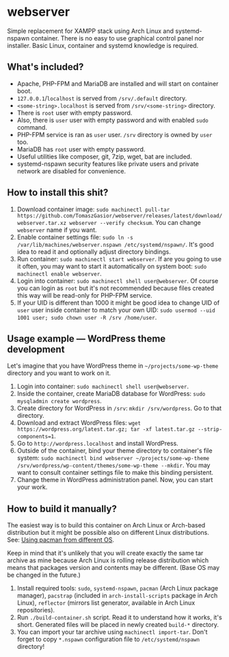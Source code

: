 webserver
===

Simple replacement for XAMPP stack using Arch Linux and systemd-nspawn container. There is no easy to use graphical control panel nor installer. Basic Linux, container and systemd knowledge is required.

What's included?
---

* Apache, PHP-FPM and MariaDB are installed and will start on container boot.
* `127.0.0.1`/`localhost` is served from `/srv/.default` directory.
* `<some-string>.localhost` is served from `/srv/<some-string>` directory.
* There is `root` user with empty password.
* Also, there is `user` user with empty password and with enabled `sudo` command.
* PHP-FPM service is ran as `user` user. `/srv` directory is owned by `user` too.
* MariaDB has `root` user with empty password.
* Useful utilities like composer, git, 7zip, wget, bat are included.
* systemd-nspawn security features like private users and private network are disabled for convenience.

How to install this shit?
---

1. Download container image: `sudo machinectl pull-tar https://github.com/TomaszGasior/webserver/releases/latest/download/webserver.tar.xz webserver --verify checksum`. You can change `webserver` name if you want.
2. Enable container settings file: `sudo ln -s /var/lib/machines/webserver.nspawn /etc/systemd/nspawn/`. It's good idea to read it and optionally adjust directory bindings.
3. Run container: `sudo machinectl start webserver`. If are you going to use it often, you may want to start it automatically on system boot: `sudo machinectl enable webserver`.
4. Login into container: `sudo machinectl shell user@webserver`. Of course you can login as `root` but it's not recommended because files created this way will be read-only for PHP-FPM service.
5. If your UID is different than 1000 it might be good idea to change UID of `user` user inside container to match your own UID: `sudo usermod --uid 1001 user; sudo chown user -R /srv /home/user`.

Usage example — WordPress theme development
---

Let's imagine that you have WordPress theme in `~/projects/some-wp-theme` directory and you want to work on it.

1. Login into container: `sudo machinectl shell user@webserver`.
2. Inside the container, create MariaDB database for WordPress: `sudo mysqladmin create wordpress`.
3. Create directory for WordPress in `/srv`: `mkdir /srv/wordpress`. Go to that directory.
4. Download and extract WordPress files: `wget https://wordpress.org/latest.tar.gz; tar -xf latest.tar.gz --strip-components=1`.
5. Go to `http://wordpress.localhost` and install WordPress.
6. Outside of the container, bind your theme directory to container's file system: `sudo machinectl bind webserver ~/projects/some-wp-theme /srv/wordpress/wp-content/themes/some-wp-theme --mkdir`. You may want to consult container settings file to make this binding persistent.
7. Change theme in WordPress administration panel. Now, you can start your work.

How to build it manually?
---

The easiest way is to build this container on Arch Linux or Arch-based distribution but it might be possible also on different Linux distributions. See: [Using pacman from different OS](https://wiki.archlinux.org/index.php?title=Install_from_existing_Linux&oldid=577222#Using_pacman_from_the_host_system).

Keep in mind that it's unlikely that you will create exactly the same tar archive as mine because Arch Linux is rolling release distribution which means that packages version and contents may be different. (Base OS may be changed in the future.)

1. Install required tools: `sudo`, `systemd-nspawn`, `pacman` (Arch Linux package manager), `pacstrap` (included in `arch-install-scripts` package in Arch Linux), `reflector` (mirrors list generator, available in Arch Linux repositories).
2. Run `./build-container.sh` script. Read it to understand how it works, it's short. Generated files will be placed in newly created `build-*` directory.
3. You can import your tar archive using `machinectl import-tar`. Don't forget to copy `*.nspawn` configuration file to `/etc/systemd/nspawn` directory!
